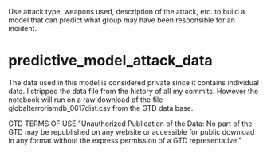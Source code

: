 Use attack type, weapons used, description of the attack, etc. to build a model that can predict what group may have been responsible for an incident. 

# predictive_model_attack_data
The data used in this model is considered private since it contains individual data. I stripped the data file from the history of all my commits. However the notebook will run on a raw download of the file globalterrorismdb_0617dist.csv from the GTD data base.

GTD TERMS OF USE "Unauthorized Publication of the Data: No part of the GTD may be republished on any website or
accessible for public download in any format without the express permission of a GTD representative."

